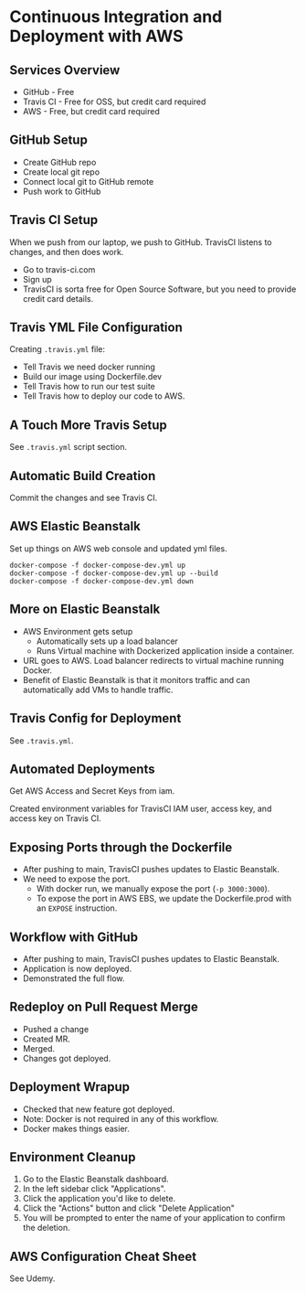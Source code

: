 # Continuous Integration and Deployment with AWS

## Services Overview

* GitHub - Free
* Travis CI - Free for OSS, but credit card required
* AWS - Free, but credit card required

## GitHub Setup

* Create GitHub repo
* Create local git repo
* Connect local git to GitHub remote
* Push work to GitHub

## Travis CI Setup

When we push from our laptop, we push to GitHub. TravisCI listens to changes, and then does work.

* Go to travis-ci.com
* Sign up
* TravisCI is sorta free for Open Source Software, but you need to provide credit card details.

## Travis YML File Configuration

Creating `.travis.yml` file:
* Tell Travis we need docker running
* Build our image using Dockerfile.dev
* Tell Travis how to run our test suite
* Tell Travis how to deploy our code to AWS.

## A Touch More Travis Setup

See `.travis.yml` script section.

## Automatic Build Creation

Commit the changes and see Travis CI.

## AWS Elastic Beanstalk

Set up things on AWS web console and updated yml files.

```
docker-compose -f docker-compose-dev.yml up
docker-compose -f docker-compose-dev.yml up --build
docker-compose -f docker-compose-dev.yml down
```

## More on Elastic Beanstalk

* AWS Environment gets setup
  * Automatically sets up a load balancer
  * Runs Virtual machine with Dockerized application inside a container.
* URL goes to AWS. Load balancer redirects to virtual machine running Docker.
* Benefit of Elastic Beanstalk is that it monitors traffic and can automatically add VMs to handle traffic.

## Travis Config for Deployment

See `.travis.yml`.

## Automated Deployments

Get AWS Access and Secret Keys from iam.

Created environment variables for TravisCI IAM user, access key, and access key on Travis CI.

## Exposing Ports through the Dockerfile

* After pushing to main, TravisCI pushes updates to Elastic Beanstalk.
* We need to expose the port.
  * With docker run, we manually expose the port (`-p 3000:3000`).
  * To expose the port in AWS EBS, we update the Dockerfile.prod with an `EXPOSE` instruction.

## Workflow with GitHub

* After pushing to main, TravisCI pushes updates to Elastic Beanstalk.
* Application is now deployed.
* Demonstrated the full flow.

## Redeploy on Pull Request Merge

* Pushed a change
* Created MR.
* Merged.
* Changes got deployed.

## Deployment Wrapup

* Checked that new feature got deployed.
* Note: Docker is not required in any of this workflow.
* Docker makes things easier.

## Environment Cleanup

1. Go to the Elastic Beanstalk dashboard.
2. In the left sidebar click "Applications".
3. Click the application you'd like to delete.
4. Click the "Actions" button and click "Delete Application"
5. You will be prompted to enter the name of your application to confirm the deletion.

## AWS Configuration Cheat Sheet

See Udemy.
